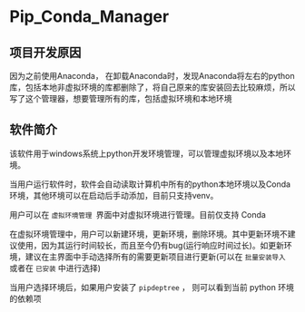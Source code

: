# Pip_Conda_Manager

## 项目开发原因

因为之前使用Anaconda， 在卸载Anaconda时，发现Anaconda将左右的python库，包括本地非虚拟环境的库都删除了，将自己原来的库安装回去比较麻烦，所以写了这个管理器，想要管理所有的库，包括虚拟环境和本地环境



## 软件简介

该软件用于windows系统上python开发环境管理，可以管理虚拟环境以及本地环境。

当用户运行软件时，软件会自动读取计算机中所有的python本地环境以及Conda环境，其他环境可以在启动后手动添加，目前只支持venv。

用户可以在 `虚拟环境管理 `界面中对虚拟环境进行管理。目前仅支持 Conda

在虚拟环境管理中，用户可以新建环境，更新环境，删除环境。其中更新环境不建议使用，因为其运行时间较长，而且至今仍有bug(运行响应时间过长)。如更新环境，建议在主界面中手动选择所有的需要更新项目进行更新(可以在 `批量安装导入` 或者在 `已安装` 中进行选择)

当用户选择环境后，如果用户安装了 `pipdeptree` ， 则可以看到当前 python 环境的依赖项